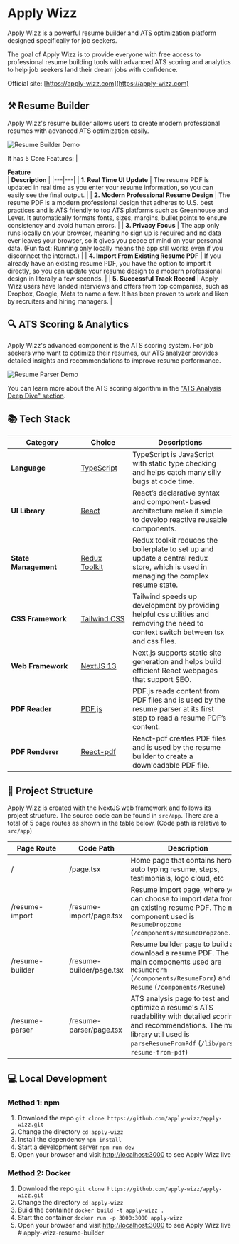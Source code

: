# Apply Wizz

Apply Wizz is a powerful resume builder and ATS optimization platform designed specifically for job seekers.

The goal of Apply Wizz is to provide everyone with free access to professional resume building tools with advanced ATS scoring and analytics to help job seekers land their dream jobs with confidence.

Official site: [https://apply-wizz.com](https://apply-wizz.com)

## ⚒️ Resume Builder

Apply Wizz's resume builder allows users to create modern professional resumes with advanced ATS optimization easily.

![Resume Builder Demo](https://i.ibb.co/jzcrrt8/resume-builder-demo-optimize.gif)

It has 5 Core Features:
| <div style="width:285px">**Feature**</div> | **Description** |
|---|---|
| **1. Real Time UI Update** | The resume PDF is updated in real time as you enter your resume information, so you can easily see the final output. |
| **2. Modern Professional Resume Design** | The resume PDF is a modern professional design that adheres to U.S. best practices and is ATS friendly to top ATS platforms such as Greenhouse and Lever. It automatically formats fonts, sizes, margins, bullet points to ensure consistency and avoid human errors. |
| **3. Privacy Focus** | The app only runs locally on your browser, meaning no sign up is required and no data ever leaves your browser, so it gives you peace of mind on your personal data. (Fun fact: Running only locally means the app still works even if you disconnect the internet.) |
| **4. Import From Existing Resume PDF** | If you already have an existing resume PDF, you have the option to import it directly, so you can update your resume design to a modern professional design in literally a few seconds. |
| **5. Successful Track Record** | Apply Wizz users have landed interviews and offers from top companies, such as Dropbox, Google, Meta to name a few. It has been proven to work and liken by recruiters and hiring managers. |

## 🔍 ATS Scoring & Analytics

Apply Wizz's advanced component is the ATS scoring system. For job seekers who want to optimize their resumes, our ATS analyzer provides detailed insights and recommendations to improve resume performance.

![Resume Parser Demo](https://i.ibb.co/JvSVwNk/resume-parser-demo-optimize.gif)

You can learn more about the ATS scoring algorithm in the ["ATS Analysis Deep Dive" section](https://apply-wizz.com/ats-analysis).

## 📚 Tech Stack

| <div style="width:140px">**Category**</div> | <div style="width:100px">**Choice**</div> | **Descriptions** |
|---|---|---|
| **Language** | [TypeScript](https://github.com/microsoft/TypeScript) | TypeScript is JavaScript with static type checking and helps catch many silly bugs at code time. |
| **UI Library** | [React](https://github.com/facebook/react) | React’s declarative syntax and component-based architecture make it simple to develop reactive reusable components. |
| **State Management** | [Redux Toolkit](https://github.com/reduxjs/redux-toolkit) | Redux toolkit reduces the boilerplate to set up and update a central redux store, which is used in managing the complex resume state. |
| **CSS Framework** | [Tailwind CSS](https://github.com/tailwindlabs/tailwindcss) | Tailwind speeds up development by providing helpful css utilities and removing the need to context switch between tsx and css files. |
| **Web Framework** | [NextJS 13](https://github.com/vercel/next.js) | Next.js supports static site generation and helps build efficient React webpages that support SEO. |
| **PDF Reader** | [PDF.js](https://github.com/mozilla/pdf.js) | PDF.js reads content from PDF files and is used by the resume parser at its first step to read a resume PDF’s content. |
| **PDF Renderer** | [React-pdf](https://github.com/diegomura/react-pdf) | React-pdf creates PDF files and is used by the resume builder to create a downloadable PDF file. |

## 📁 Project Structure

Apply Wizz is created with the NextJS web framework and follows its project structure. The source code can be found in `src/app`. There are a total of 5 page routes as shown in the table below. (Code path is relative to `src/app`)

| <div style="width:115px">**Page Route**</div> | **Code Path** | **Description** |
|---|---|---|
| / | /page.tsx | Home page that contains hero, auto typing resume, steps, testimonials, logo cloud, etc |
| /resume-import | /resume-import/page.tsx | Resume import page, where you can choose to import data from an existing resume PDF. The main component used is `ResumeDropzone` (`/components/ResumeDropzone.tsx`) |
| /resume-builder | /resume-builder/page.tsx | Resume builder page to build and download a resume PDF. The main components used are `ResumeForm` (`/components/ResumeForm`) and `Resume` (`/components/Resume`) |
| /resume-parser | /resume-parser/page.tsx | ATS analysis page to test and optimize a resume's ATS readability with detailed scoring and recommendations. The main library util used is `parseResumeFromPdf` (`/lib/parse-resume-from-pdf`) |

## 💻 Local Development

### Method 1: npm

1. Download the repo `git clone https://github.com/apply-wizz/apply-wizz.git`
2. Change the directory `cd apply-wizz`
3. Install the dependency `npm install`
4. Start a development server `npm run dev`
5. Open your browser and visit [http://localhost:3000](http://localhost:3000) to see Apply Wizz live

### Method 2: Docker

1. Download the repo `git clone https://github.com/apply-wizz/apply-wizz.git`
2. Change the directory `cd apply-wizz`
3. Build the container `docker build -t apply-wizz .`
4. Start the container `docker run -p 3000:3000 apply-wizz`
5. Open your browser and visit [http://localhost:3000](http://localhost:3000) to see Apply Wizz live
#   a p p l y - w i z z - r e s u m e - b u i l d e r  
 